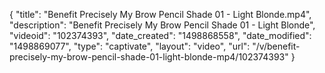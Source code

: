 {
    "title": "Benefit Precisely My Brow Pencil Shade 01 - Light Blonde.mp4",
    "description": "Benefit Precisely My Brow Pencil Shade 01 - Light Blonde",
    "videoid": "102374393",
    "date_created": "1498868558",
    "date_modified": "1498869077",
    "type": "captivate",
    "layout": "video",
    "url": "\/v\/benefit-precisely-my-brow-pencil-shade-01-light-blonde-mp4\/102374393"
}